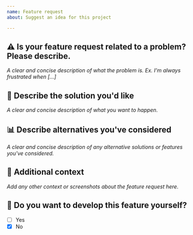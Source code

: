 ```yaml
---
name: Feature request
about: Suggest an idea for this project

---
```


## :warning: Is your feature request related to a problem? Please describe.
*A clear and concise description of what the problem is. Ex. I'm always frustrated when [...]*

## :dart: Describe the solution you'd like
*A clear and concise description of what you want to happen.*

## :bar_chart: Describe alternatives you've considered
*A clear and concise description of any alternative solutions or features you've considered.*

## :page_facing_up: Additional context
*Add any other context or screenshots about the feature request here.*

## :pencil: Do you want to develop this feature yourself?
- [ ] Yes
- [X] No